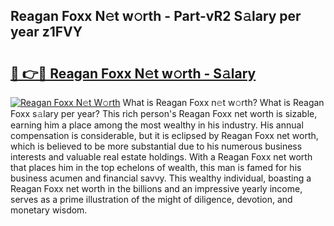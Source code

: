 ## Reagan Foxx N𝚎t w𝚘rth - Part-vR2 S𝚊lary per year z1FVY

# <h2><a href="http://gc4dle.nevu.top/?p=Reagan+Foxx">🔗 👉🔴 Reagan Foxx N𝚎t w𝚘rth - S𝚊lary</a></h2>

[![Reagan Foxx N𝚎t W𝚘rth](https://i.imgur.com/Oavwk0R.jpeg)](http://gc4dle.nevu.top/?p=Reagan+Foxx)
What is Reagan Foxx n𝚎t w𝚘rth? What is Reagan Foxx s𝚊lary per year?
This rich person's Reagan Foxx net worth is sizable, earning him a place among the most wealthy in his industry. His annual compensation is considerable, but it is eclipsed by Reagan Foxx net worth, which is believed to be more substantial due to his numerous business interests and valuable real estate holdings. With a Reagan Foxx net worth that places him in the top echelons of wealth, this man is famed for his business acumen and financial savvy. This wealthy individual, boasting a Reagan Foxx net worth in the billions and an impressive yearly income, serves as a prime illustration of the might of diligence, devotion, and monetary wisdom.
